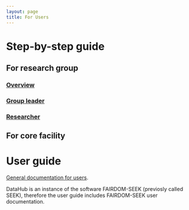 ```yaml
---
layout: page
title: For Users
---
```


# Step-by-step guide

## For research group
### [Overview](dh-research-group.html#overview)
### [Group leader](dh-research-group.html#group-leader)
### [Researcher](dh-research-group.html#researcher)


## For core facility

# User guide
[General documentation for users](help/user-guide/index.html).

DataHub is an instance of the software FAIRDOM-SEEK (previosly called SEEK), therefore the user guide includes FAIRDOM-SEEK user documentation.

